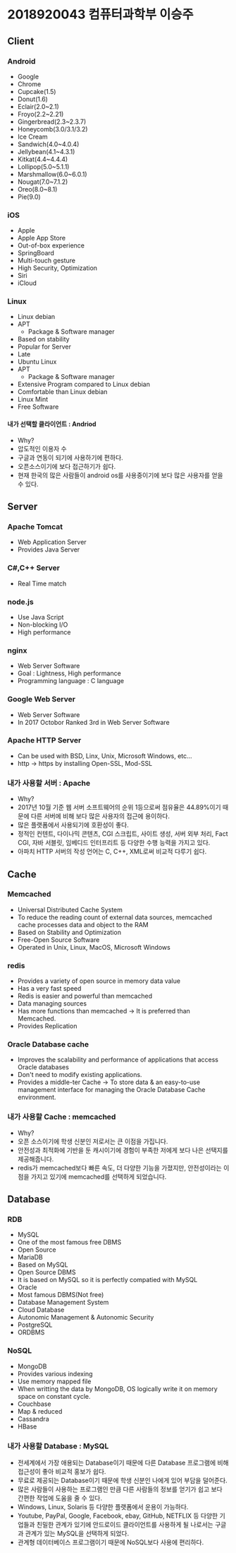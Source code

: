 # 2018920043 컴퓨터과학부 이승주
## Client
### Android
* Google
*  Chrome
* Cupcake(1.5)
* Donut(1.6)
* Eclair(2.0~2.1)  
* Froyo(2.2~2.21)
* Gingerbread(2.3~2.3.7)
* Honeycomb(3.0/3.1/3.2)
* Ice Cream
* Sandwich(4.0~4.0.4)
* Jellybean(4.1~4.3.1)
* Kitkat(4.4~4.4.4)
* Lollipop(5.0~5.1.1)
* Marshmallow(6.0~6.0.1)  
* Nougat(7.0~7.1.2)
* Oreo(8.0~8.1)
* Pie(9.0)
### iOS
* Apple
* Apple App Store
* Out-of-box experience
* SpringBoard
* Multi-touch gesture
* High Security, Optimization
* Siri
* iCloud
### Linux
* Linux debian
 * APT
   * Package & Software manager
 * Based on stability
 * Popular for Server
 * Late
* Ubuntu Linux
 * APT
   * Package & Software manager
 * Extensive Program compared to Linux debian
 * Comfortable than Linux debian
* Linux Mint
* Free Software
#### 내가 선택할 클라이언트 : Andriod
* Why?
 * 압도적인 이용자 수
 * 구글과 연동이 되기에 사용하기에 편하다.
 * 오픈소스이기에 보다 접근하기가 쉽다.
 * 현재 한국의 많은 사람들이 android os를 사용중이기에 보다 많은 사용자를 얻을 수 있다.

## Server
### Apache Tomcat
* Web Application Server
* Provides Java Server
### C#,C++ Server
* Real Time match
### node.js
* Use Java Script
* Non-blocking I/O
* High performance
### nginx
* Web Server Software
* Goal : Lightness, High performance
* Programming language : C language
### Google Web Server
* Web Server Software
* In 2017 Octobor Ranked 3rd in Web Server Software
### Apache HTTP Server
* Can be used with BSD, Linx, Unix, Microsoft Windows, etc...
* http -> https by installing Open-SSL, Mod-SSL

### 내가 사용할 서버 : Apache
* Why?
 * 2017년 10월 기준 웹 서버 소프트웨어의 순위 1등으로써 점유율은 44.89%이기 때문에 다른 서버에 비해 보다 많은 사용자의 접근에 용이하다.
 * 많은 플랫폼에서 사용되기에 호환성이 좋다.
 * 정적인 컨텐트, 다이나믹 콘텐츠, CGI 스크립트, 사이트 생성, 서버 외부 처리, Fact CGI, 자바 서블릿, 임베디드 인터프리트 등 다양한 수행 능력을 가지고 있다.
 * 아파치 HTTP 서버의 작성 언어는 C, C++, XML로써 비교적 다루기 쉽다.

## Cache
### Memcached
* Universal Distributed Cache System
* To reduce the reading count of external data sources, memcached cache processes data and object to the RAM
* Based on Stability and Optimization
* Free-Open Source Software
* Operated in Unix, Linux, MacOS, Microsoft Windows
### redis
* Provides a variety of open source in memory data value
* Has a very fast speed
* Redis is easier and powerful than memcached
* Data managing sources
* Has more functions than memcached
-> It is preferred than Memcached.
* Provides Replication
### Oracle Database cache
* Improves the scalability and performance of applications that access Oracle databases
* Don't need to modify existing applications.
* Provides a middle-ter Cache -> To store data & an easy-to-use management interface for managing the Oracle Database Cache environment.
### 내가 사용할 Cache : memcached
* Why?
 * 오픈 소스이기에 학생 신분인 저로서는 큰 이점을 가집니다.
 * 안전성과 최적화에 기반을 둔 캐시이기에 경험이 부족한 저에게 보다 나은 선택지를 제공해줍니다.
 * redis가 memcached보다 빠른 속도, 더 다양한 기능을 가졌지만, 안전성이라는 이점을 가지고 있기에 memcached를 선택하게 되었습니다.

## Database
### RDB
* MySQL
 * One of the most famous free DBMS
 * Open Source
* MariaDB
 * Based on MySQL
 * Open Source DBMS
 * It is based on MySQL so it is perfectly compatied with MySQL
* Oracle
 * Most famous DBMS(Not free)
 * Database Management System
 * Cloud Database
 * Autonomic Management & Autonomic Security
* PostgreSQL
 * ORDBMS
### NoSQL
* MongoDB
 * Provides various indexing
 * Use memory mapped file
 * When writting the data by MongoDB, OS logically write it on memory space on constant cycle.
* Couchbase
 * Map & reduced
* Cassandra
* HBase
### 내가 사용할 Database : MySQL
 * 전세계에서 가장 애용되는 Database이기 때문에 다른 Database 프로그램에 비해 접근성이 좋아 비교적 홍보가 쉽다.
 * 무료로 제공되는 Database이기 때문에 학생 신분인 나에게 있어 부담을 덜어준다.
 * 많은 사람들이 사용하는 프로그램인 만큼 다른 사람들의 정보를 얻기가 쉽고 보다 간편한 작업에 도움을 줄 수 있다.
 * Windows, Linux, Solaris 등 다양한 플랫폼에서 운용이 가능하다.
 * Youtube, PayPal, Google, Facebook, ebay, GitHub, NETFLIX 등 다양한 기업들과 친밀한 관계가 있기에 안드로이드 클라이언트를 사용하게 될 나로서는 구글과 관계가 있는 MySQL을 선택하게 되었다.
 * 관계형 데이터베이스 프로그램이기 때문에 NoSQL보다 사용에 편리하다.
